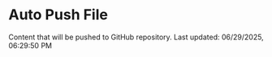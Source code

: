 # Auto Push File

Content that will be pushed to GitHub repository.
Last updated: 06/29/2025, 06:29:50 PM